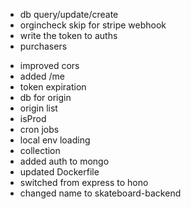 - db query/update/create
- orgincheck skip for stripe webhook
- write the token to auths
- purchasers
* improved cors
* added /me
* token expiration 
* db for origin
* origin list
* isProd
* cron jobs
* local env loading
* collection
* added auth to mongo
* updated Dockerfile
* switched from express to hono
* changed name to skateboard-backend
